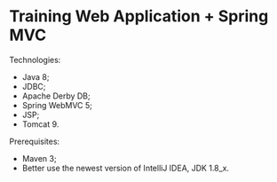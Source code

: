 # Training Web Application + Spring MVC

Technologies:
- Java 8;
- JDBC;
- Apache Derby DB;
- Spring WebMVC 5;
- JSP;
- Tomcat 9.

Prerequisites:
- Maven 3;
- Better use the newest version of IntelliJ IDEA, JDK 1.8_x.